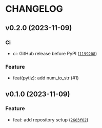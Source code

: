 # CHANGELOG



## v0.2.0 (2023-11-09)

### Ci

* ci: GitHub release before PyPI ([`1199208`](https://github.com/estripling/onekit/commit/11992089d2396ef24f81bfa2c1e5624750c8b3b5))

### Feature

* feat(pytlz): add num_to_str (#1)


## v0.1.0 (2023-11-09)

### Feature

* feat: add repository setup ([`2603f02`](https://github.com/estripling/onekit/commit/2603f02007d10a8b932a0510495df89a9c64635b))
